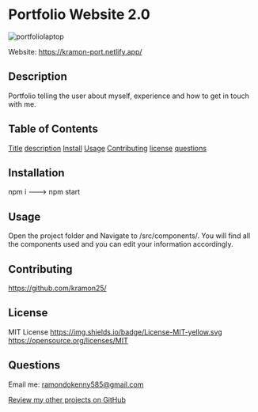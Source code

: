 # Portfolio Website 2.0
![portfoliolaptop](https://github.com/kramon25/Portfolio-React/assets/133789904/44389953-66d8-43a4-a434-508f9bbd65d9)

Website: https://kramon-port.netlify.app/
## Description

Portfolio telling the user about myself, experience and how to get in touch with me.

## Table of Contents

[Title](#Title)
[description](#Description)
[Install](#Install)
[Usage](#Usage)
[Contributing](#Contributing)
[license](#License)
[questions](#Questions)

## Installation

npm i ---> npm start

## Usage

Open the project folder and Navigate to /src/components/.
You will find all the components used and you can edit your information accordingly.

## Contributing

https://github.com/kramon25/

## License

MIT License
https://img.shields.io/badge/License-MIT-yellow.svg
https://opensource.org/licenses/MIT

## Questions

Email me: ramondokenny585@gmail.com

[Review my other projects on GitHub](https://www.github.com/https://github.com/kramon25/)
